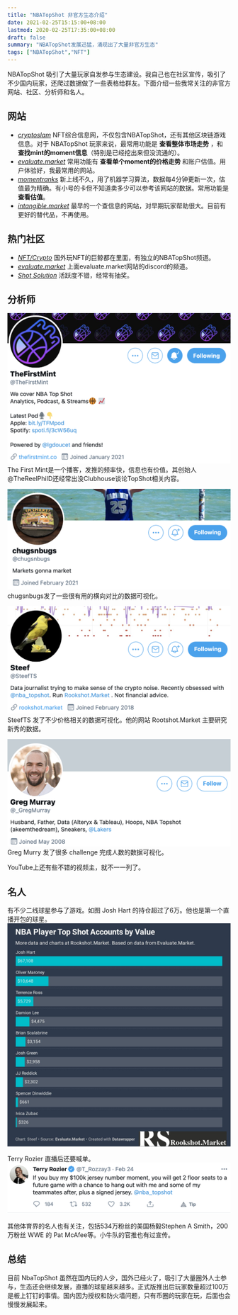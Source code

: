 ```yaml
---
title: "NBATopShot 非官方生态介绍"
date: 2021-02-25T15:15:00+08:00
lastmod: 2020-02-25T17:35:00+08:00
draft: false
summary: "NBATopShot发展迅猛，涌现出了大量非官方生态"
tags: ["NBATopShot","NFT"]
---
```


NBATopShot 吸引了大量玩家自发参与生态建设。我自己也在社区宣传，吸引了不少国内玩家，还爬过数据做了一些表格给群友。下面介绍一些我常关注的非官方网站、社区、分析师和名人。

## 网站

* *[cryptoslam](https://www.cryptoslam.io/)* NFT综合信息网，不仅包含NBATopShot，还有其他区块链游戏信息。对于 NBATopShot 玩家来说，最常用功能是 **查看整体市场走势** ，和 **查找mint的moment信息**（特别是已经挖出来但没流通的）。
* *[evaluate.market](https://evaluate.market/)* 常用功能有 **查看单个moment的价格走势** 和账户估值。用户体验好，我最常用的网站。
* *[momentranks](https://momentranks.com/)* 新上线不久，用了机器学习算法，数据每4分钟更新一次，估值最为精确。有小号的卡但不知道卖多少可以参考该网站的数据。常用功能是 **查看估值**。
* *[intangible.market](https://intangible.market/Home.php)* 最早的一个查信息的网站，对早期玩家帮助很大。目前有更好的替代品，不再使用。

## 热门社区

* *[NFT/Crypto](https://discord.gg/aSdF9pfb6T)* 国外玩NFT的巨鲸都在里面，有独立的NBATopShot频道。
* *[evaluate.market](https://discord.gg/9n5RgJxJks)* 上面evaluate.market网站的discord的频道。
* *[Shot Solution](https://discord.gg/6BM2NA6MXp)* 活跃度不错，经常有抽奖。
  
## 分析师

![The First Mint](TheFirstMint.png) The First Mint是一个播客，发推的频率快，信息也有价值。其创始人@TheReelPhiID还经常出没Clubhouse谈论TopShot相关内容。

![chugsnbugs](chugsnbugs.png) chugsnbugs发了一些很有用的横向对比的数据可视化。

![Steef](Steef.png) SteefTS 发了不少价格相关的数据可视化。他的网站 Rootshot.Market 主要研究新秀的数据。

![Greg Murry](Greg%20Murray.png) Greg Murry 发了很多 challenge 完成人数的数据可视化。

YouTube上还有些不错的视频主，就不一一列了。

## 名人

有不少二线球星参与了游戏。如图 Josh Hart 的持仓超过了6万。他也是第一个直播开包的球星。
![star_account](account.jpeg)

Terry Rozier 直播后还要喊单。
![rozier](rozier.png)

其他体育界的名人也有关注，包括534万粉丝的美国杨毅Stephen A Smith，200万粉丝 WWE 的 Pat McAfee等。小牛队的官推也有过宣传。

## 总结

目前 NbaTopShot 虽然在国内玩的人少，国外已经火了，吸引了大量圈外人士参与，生态还会继续发展，直播的球星越来越多。正式版推出后玩家数量超过100万是板上钉钉的事情。国内因为授权和防火墙问题，只有币圈的玩家在玩，后面也会慢慢发展起来。
